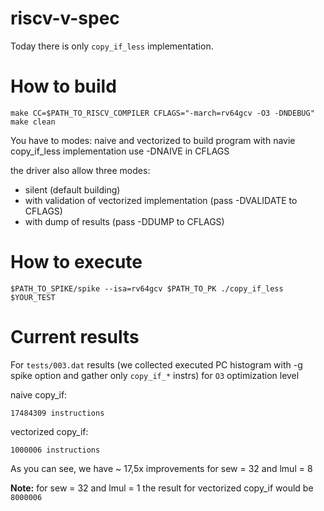 # riscv-v-spec
Today there is only `copy_if_less` implementation.

# How to build 
```
make CC=$PATH_TO_RISCV_COMPILER CFLAGS="-march=rv64gcv -O3 -DNDEBUG"
make clean
```

You have to modes: naive and vectorized
to build program with navie copy_if_less implementation use -DNAIVE in CFLAGS

the driver also allow three modes:
* silent (default building) 
* with validation of vectorized implementation (pass -DVALIDATE to CFLAGS)
* with dump of results (pass -DDUMP to CFLAGS)


# How to execute
```
$PATH_TO_SPIKE/spike --isa=rv64gcv $PATH_TO_PK ./copy_if_less $YOUR_TEST
```

# Current results
For `tests/003.dat` results (we collected executed PC histogram with -g spike option and gather only `copy_if_*` instrs) for `O3` optimization level

naive copy_if:
```
17484309 instructions
```

vectorized copy_if:
```
1000006 instructions
```

As you can see, we have ~ 17,5x improvements for sew = 32 and lmul = 8

**Note:** for sew = 32 and lmul = 1 the result for vectorized copy_if would be `8000006`
